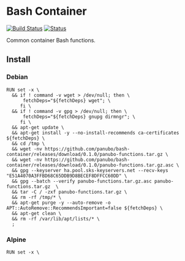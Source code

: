 # Bash Container

[![Build Status](https://travis-ci.org/panubo/bash-container.svg?branch=master)](https://travis-ci.org/panubo/bash-container)
[![Status](https://img.shields.io/badge/status-BETA-yellow.svg)]()

Common container Bash functions.

## Install

### Debian

```
RUN set -x \
  && if ! command -v wget > /dev/null; then \
      fetchDeps="${fetchDeps} wget"; \
     fi \
  && if ! command -v gpg > /dev/null; then \
      fetchDeps="${fetchDeps} gnupg dirmngr"; \
     fi \
  && apt-get update \
  && apt-get install -y --no-install-recommends ca-certificates ${fetchDeps} \
  && cd /tmp \
  && wget -nv https://github.com/panubo/bash-container/releases/download/0.1.0/panubo-functions.tar.gz \
  && wget -nv https://github.com/panubo/bash-container/releases/download/0.1.0/panubo-functions.tar.gz.asc \
  && gpg --keyserver ha.pool.sks-keyservers.net --recv-keys "E51A4070A3FFBD68C65DDB9D8BECEF8DFFCC60DD" \
  && gpg --batch --verify panubo-functions.tar.gz.asc panubo-functions.tar.gz  \
  && tar -C / -zxf panubo-functions.tar.gz \
  && rm -rf /tmp/* \
  && apt-get purge -y --auto-remove -o APT::AutoRemove::RecommendsImportant=false ${fetchDeps} \
  && apt-get clean \
  && rm -rf /var/lib/apt/lists/* \
  ;
```

### Alpine

```
RUN set -x \
```
